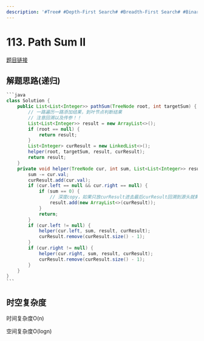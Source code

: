 ```yaml
---
description: '#Tree# #Depth-First Search# #Breadth-First Search# #Binary Tree#'
---
```


# 113. Path Sum II

[题目链接](https://leetcode.com/problems/path-sum-ii/description/)

## 解题思路(递归)

````java
```java
class Solution {
    public List<List<Integer>> pathSum(TreeNode root, int targetSum) {
        // 一路遍历一路添加结果，到叶节点判断结果
        // 注意回溯以及传参！！
        List<List<Integer>> result = new ArrayList<>();
        if (root == null) {
            return result;
        }
        List<Integer> curResult = new LinkedList<>();
        helper(root, targetSum, result, curResult);
        return result;
    }
    private void helper(TreeNode cur, int sum, List<List<Integer>> result, List<Integer> curResult) {
        sum -= cur.val;
        curResult.add(cur.val);
        if (cur.left == null && cur.right == null) {
            if (sum == 0) {
                // 深度copy，如果只放curResult进去最后curResult回溯到源头就剩下第一个节点了
                result.add(new ArrayList<>(curResult));
            }
            return;
        }
        if (cur.left != null) {
            helper(cur.left, sum, result, curResult);
            curResult.remove(curResult.size() - 1);
        }
        if (cur.right != null) {
            helper(cur.right, sum, result, curResult);
            curResult.remove(curResult.size() - 1);
        }
    }
}
```
````

## 时空复杂度

时间复杂度O(n)

空间复杂度O(logn)
